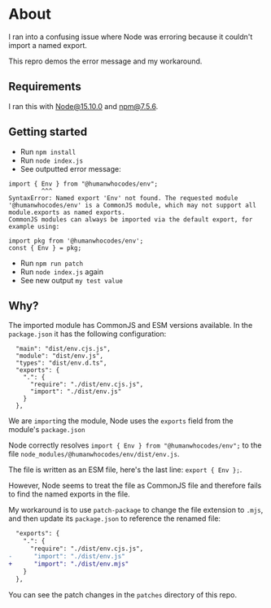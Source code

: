 # About

I ran into a confusing issue where Node was erroring because it couldn't import a named export.

This repro demos the error message and my workaround.

## Requirements

I ran this with Node@15.10.0 and npm@7.5.6.

## Getting started

- Run `npm install`
- Run `node index.js`
- See outputted error message:

```
import { Env } from "@humanwhocodes/env";
         ^^^
SyntaxError: Named export 'Env' not found. The requested module '@humanwhocodes/env' is a CommonJS module, which may not support all module.exports as named exports.
CommonJS modules can always be imported via the default export, for example using:

import pkg from '@humanwhocodes/env';
const { Env } = pkg;
```

- Run `npm run patch`
- Run `node index.js` again
- See new output `my test value`

## Why?

The imported module has CommonJS and ESM versions available. In the `package.json` it has the following configuration:

```
  "main": "dist/env.cjs.js",
  "module": "dist/env.js",
  "types": "dist/env.d.ts",
  "exports": {
    ".": {
      "require": "./dist/env.cjs.js",
      "import": "./dist/env.js"
    }
  },
```

We are `import`ing the module, Node uses the `exports` field from the module's `package.json`

Node correctly resolves `import { Env } from "@humanwhocodes/env";` to the file `node_modules/@humanwhocodes/env/dist/env.js`.

The file is written as an ESM file, here's the last line:  `export { Env };`.  

However, Node seems to treat the file as CommonJS file and therefore fails to find the named exports in the file.

My workaround is to use `patch-package` to change the file extension to `.mjs`, and then update its `package.json` to reference the renamed file:

```diff
  "exports": {
    ".": {
      "require": "./dist/env.cjs.js",
-      "import": "./dist/env.js"
+      "import": "./dist/env.mjs"
    }
  },
```

You can see the patch changes in the `patches` directory of this repo.
